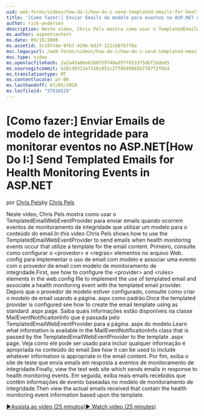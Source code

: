 ```yaml
---
uid: web-forms/videos/how-do-i/how-do-i-send-templated-emails-for-health-monitoring-events-in-aspnet
title: '[Como fazer:] Enviar Emails de modelo para eventos no ASP.NET de monitoramento de integridade | Microsoft Docs'
author: rick-anderson
description: Neste vídeo, Chris Pels mostra como usar o TemplatedEmailWebEventProvider para enviar emails quando ocorrem eventos de monitoramento de integridade que utilizam um modelo para t...
ms.author: aspnetcontent
ms.date: 09/18/2008
ms.assetid: 5c107c6e-9fb7-4206-bd3f-221cb0767f8a
msc.legacyurl: /web-forms/videos/how-do-i/how-do-i-send-templated-emails-for-health-monitoring-events-in-aspnet
msc.type: video
ms.openlocfilehash: 2a2a43a06e6280f29740ad5ff653375dbf2dde65
ms.sourcegitcommit: b28cd0313af316c051c2ff8549865bff67f2fbb4
ms.translationtype: MT
ms.contentlocale: pt-BR
ms.lasthandoff: 07/05/2018
ms.locfileid: "37816529"
---
```

<a name="how-do-i-send-templated-emails-for-health-monitoring-events-in-aspnet"></a><span data-ttu-id="01f9f-103">[Como fazer:] Enviar Emails de modelo de integridade para monitorar eventos no ASP.NET</span><span class="sxs-lookup"><span data-stu-id="01f9f-103">[How Do I:] Send Templated Emails for Health Monitoring Events in ASP.NET</span></span>
====================
<span data-ttu-id="01f9f-104">por [Chris Pels](https://twitter.com/chrispels)</span><span class="sxs-lookup"><span data-stu-id="01f9f-104">by [Chris Pels](https://twitter.com/chrispels)</span></span>

<span data-ttu-id="01f9f-105">Neste vídeo, Chris Pels mostra como usar o TemplatedEmailWebEventProvider para enviar emails quando ocorrem eventos de monitoramento de integridade que utilizar um modelo para o conteúdo do email.</span><span class="sxs-lookup"><span data-stu-id="01f9f-105">In this video Chris Pels shows how to use the TemplatedEmailWebEventProvider to send emails when health monitoring events occur that utilize a template for the email content.</span></span> <span data-ttu-id="01f9f-106">Primeiro, consulte como configurar o &lt;provedor&gt; e &lt;regras&gt; elementos no arquivo Web. config para implementar o uso de email com modelo e associar uma evento com o provedor de email com modelo de monitoramento de integridade.</span><span class="sxs-lookup"><span data-stu-id="01f9f-106">First, see how to configure the &lt;provider&gt; and &lt;rules&gt; elements in the web.config file to implement the use of templated email and associate a health monitoring event with the templated email provider.</span></span> <span data-ttu-id="01f9f-107">Depois que o provedor de modelo estiver configurado, consulte como criar o modelo de email usando a página. aspx como padrão.</span><span class="sxs-lookup"><span data-stu-id="01f9f-107">Once the templated provider is configured see how to create the email template using as standard .aspx page.</span></span> <span data-ttu-id="01f9f-108">Saiba quais informações estão disponíveis na classe MailEventNotificaitonInfo que é passada pelo TemplatedEmailWebEventProvider para a página. aspx do modelo.</span><span class="sxs-lookup"><span data-stu-id="01f9f-108">Learn what information is available in the MailEventNotificaitonInfo class that is passed by the TemplatedEmailWebEventProvider to the template .aspx page.</span></span> <span data-ttu-id="01f9f-109">Veja como ele pode ser usado para incluir qualquer informação é apropriada no conteúdo do email.</span><span class="sxs-lookup"><span data-stu-id="01f9f-109">See how it can be used to include whatever information is appropriate in the email content.</span></span> <span data-ttu-id="01f9f-110">Por fim, exiba o site de teste que envia emails em resposta a eventos de monitoramento de integridade.</span><span class="sxs-lookup"><span data-stu-id="01f9f-110">Finally, view the test web site which sends emails in response to health monitoring events.</span></span> <span data-ttu-id="01f9f-111">Em seguida, exiba reais emails recebidos que contêm informações de evento baseadas no modelo de monitoramento de integridade.</span><span class="sxs-lookup"><span data-stu-id="01f9f-111">Then view the actual emails received that contain the health monitoring event information based upon the template.</span></span>

[<span data-ttu-id="01f9f-112">&#9654;Assista ao vídeo (25 minutos)</span><span class="sxs-lookup"><span data-stu-id="01f9f-112">&#9654; Watch video (25 minutes)</span></span>](https://channel9.msdn.com/Blogs/ASP-NET-Site-Videos/how-do-i-send-templated-emails-for-health-monitoring-events-in-aspnet)
